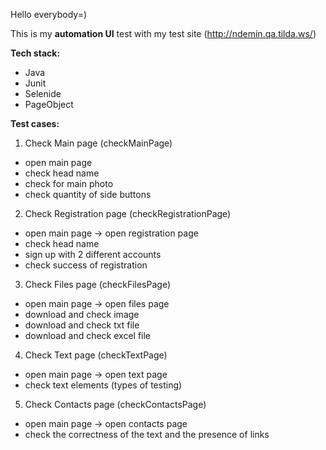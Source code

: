 Hello everybody=)

This is my **automation UI** test with my test site (http://ndemin.qa.tilda.ws/)


**Tech stack:**
* Java
* Junit
* Selenide
* PageObject

**Test cases:**
1) Check Main page (checkMainPage)
* open main page
* check head name
* check for main photo
* check quantity of side buttons

2) Check Registration page (checkRegistrationPage)
* open main page -> open registration page
* check head name
* sign up with 2 different accounts
* check success of registration

3) Check Files page (checkFilesPage)
* open main page -> open files page
* download and check image
* download and check txt file
* download and check excel file

4) Check Text page (checkTextPage)
* open main page -> open text page
* check text elements (types of testing)

5) Check Contacts page (checkContactsPage)
* open main page -> open contacts page
* check the correctness of the text and the presence of links
